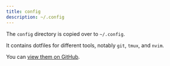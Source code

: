 ```yaml
---
title: config
description: ~/.config
---
```


The `config` directory is copied over to `~/.config`.

It contains dotfiles for different tools, notably `git`, `tmux`, and `nvim`.

You can [view them on GitHub](https://github.com/paultibbetts/dev/tree/main/config).

